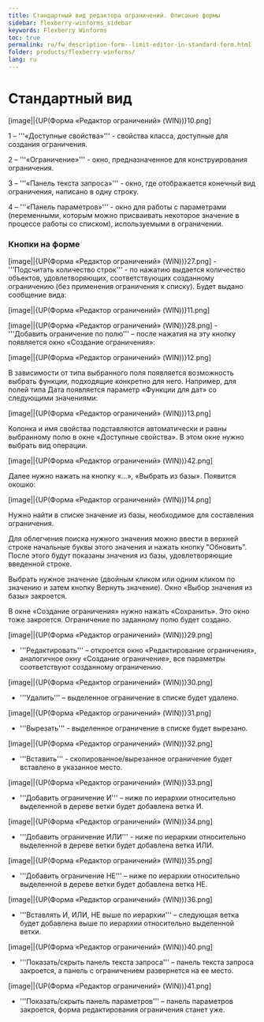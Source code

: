 ```yaml
---
title: Стандартный вид редактора ограничений. Описание формы
sidebar: flexberry-winforms_sidebar
keywords: Flexberry Winforms
toc: true
permalink: ru/fw_description-form--limit-editor-in-standard-form.html
folder: products/flexberry-winforms/
lang: ru
---
```


# Стандартный вид

[image||{UP(Форма «Редактор ограничений» (WIN))}10.png]

1 – '''«Доступные свойства»''' - свойства класса, доступные для создания
ограничения.


2 – '''«Ограничение»''' - окно, предназначенное для
конструирования ограничения.


3 – '''«Панель текста запроса»''' - окно, где отображается конечный
вид ограничения, написано в одну строку.


4 – '''«Панель параметров»''' - окно для работы с параметрами
(переменными, которым можно присваивать некоторое значение в процессе работы со
списком), используемыми в ограничении. 


### Кнопки на форме

[image||{UP(Форма «Редактор ограничений» (WIN))}27.png] - '''Подсчитать количество
строк''' - по нажатию выдается количество объектов, удовлетворяющих,
соответствующих созданному ограничению (без применения ограничения к списку).
Будет выдано сообщение вида:

[image||{UP(Форма «Редактор ограничений» (WIN))}11.png]


[image||{UP(Форма «Редактор ограничений» (WIN))}28.png] - '''Добавить ограничение
по полю''' – после нажатия на эту кнопку появляется окно «Создание ограничения»:


[image||{UP(Форма «Редактор ограничений» (WIN))}12.png]


В зависимости от типа выбранного поля появляется возможность
выбрать функции, подходящие конкретно для него. Например, для полей типа Дата
появляется параметр «Функции для дат» со следующими значениями:


[image||{UP(Форма «Редактор ограничений» (WIN))}13.png]


Колонка и имя свойства подставляются автоматически и равны
выбранному полю в окне «Доступные свойства». В этом окне нужно выбрать вид операции. 


[image||{UP(Форма «Редактор ограничений» (WIN))}42.png]


Далее нужно нажать на кнопку «…», «Выбрать из базы». Появится окошко:


[image||{UP(Форма «Редактор ограничений» (WIN))}14.png]


Нужно найти в списке значение из базы, необходимое для
составления ограничения. 


Для облегчения поиска нужного значения можно ввести в
верхней строке начальные буквы этого значения и нажать кнопку "Обновить". После этого будут
показаны значения из базы, удовлетворяющие введенной строке. 


Выбрать нужное значение (двойным кликом или одним кликом по
значению и затем кнопку Вернуть значение). Окно «Выбор значения из базы»
закроется.


В окне «Создание ограничения» нужно нажать «Сохранить». Это
окно тоже закроется. Ограничение по заданному полю будет создано.

[image||{UP(Форма «Редактор ограничений» (WIN))}29.png]
 - '''Редактировать''' – откроется окно «Редактирование ограничения», аналогичное
окну «Создание ограничение», все параметры соответствуют созданному ограничению.


[image||{UP(Форма «Редактор ограничений» (WIN))}30.png]
 - '''Удалить''' – выделенное ограничение в списке будет удалено.


[image||{UP(Форма «Редактор ограничений» (WIN))}31.png]
 - '''Вырезать''' - выделенное ограничение в списке будет вырезано.


[image||{UP(Форма «Редактор ограничений» (WIN))}32.png]
 - '''Вставить''' - скопированное/вырезанное ограничение будет вставлено в указанное
место.


[image||{UP(Форма «Редактор ограничений» (WIN))}33.png]
 - '''Добавить ограничение
И''' – ниже по иерархии относительно выделенной в дереве ветки будет добавлена
ветка И. 


[image||{UP(Форма «Редактор ограничений» (WIN))}34.png]
 - '''Добавить ограничение
ИЛИ''' - ниже по иерархии относительно выделенной в дереве ветки будет
добавлена ветка ИЛИ. 


[image||{UP(Форма «Редактор ограничений» (WIN))}35.png]
 - '''Добавить ограничение
НЕ''' – ниже по иерархии относительно выделенной в дереве ветки будет
добавлена ветка НЕ. 


[image||{UP(Форма «Редактор ограничений» (WIN))}36.png]
 - '''Вставлять И, ИЛИ, НЕ
выше по иерархии''' – следующая ветка будет добавлена выше по иерархии
относительно выделенной ветки.


[image||{UP(Форма «Редактор ограничений» (WIN))}40.png]
 - '''Показать/скрыть
панель текста запроса''' – панель текста запроса закроется, а панель с
ограничением развернется на ее место. 


[image||{UP(Форма «Редактор ограничений» (WIN))}41.png]
 - '''Показать/скрыть
панель параметров''' – панель параметров закроется, форма редактирования
ограничения станет уже.